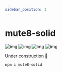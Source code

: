 ```yaml
---
sidebar_position: 1
---
```

# mute8-solid

![img](https://img.shields.io/npm/dw/mute8-solid?color=%230180BF)
![img](https://img.shields.io/npm/v/mute8-solid?color=%230180BF)
![img](https://img.shields.io/bundlephobia/min/mute8-solid)
![img](https://img.shields.io/bundlephobia/minzip/mute8-solid)

Under construction 🚧

```sh
npm i mute8-solid
```